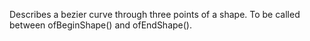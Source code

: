 Describes a bezier curve through three points of a shape. To be called between ofBeginShape() and ofEndShape().
